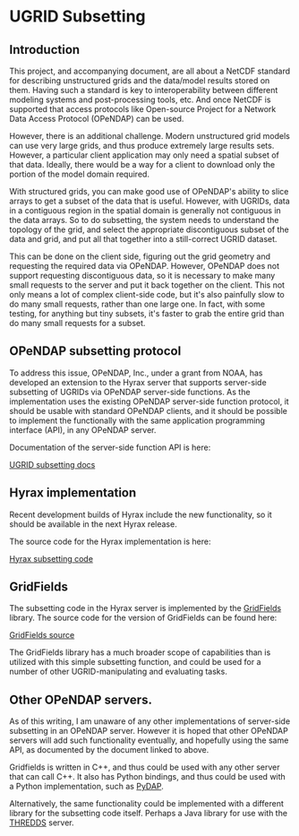 UGRID Subsetting
=================


## Introduction

This project, and accompanying document, are all about a NetCDF standard for describing unstructured grids and the data/model results stored on them. Having such a standard is key to interoperability between different modeling systems and post-processing tools, etc. And once NetCDF is supported that access protocols like Open-source Project for a Network Data Access Protocol (OPeNDAP) can be used.

However, there is an additional challenge. Modern unstructured grid models can use very large grids, and thus produce extremely large results sets. However, a particular client application may only need a spatial subset of that data. Ideally, there would be a way for a client to download only the portion of the model domain required.

With structured grids, you can make good use of OPeNDAP's ability to slice arrays to get a subset of the data that is useful. However, with UGRIDs, data in a contiguous region in the spatial domain is generally not contiguous in the data arrays. So to do subsetting, the system needs to understand the topology of the grid, and select the appropriate discontiguous subset of the data and grid, and put all that together into a still-correct UGRID dataset.

This can be done on the client side, figuring out the grid geometry and requesting the required data via OPeNDAP. However, OPeNDAP does not support requesting discontiguous data, so it is necessary to make many small requests to the server and put it back together on the client. This not only means a lot of complex client-side code, but it's also painfully slow to do many small requests, rather than one large one. In fact, with some testing, for anything but tiny subsets, it's faster to grab the entire grid than do many small requests for a subset.

## OPeNDAP subsetting protocol

To address this issue, OPeNDAP, Inc., under a grant from NOAA, has developed an extension to the Hyrax server that supports server-side subsetting of UGRIDs via OPeNDAP server-side functions. As the implementation uses the existing OPeNDAP server-side function protocol, it should be usable with standard OPeNDAP clients, and it should be possible to implement the functionally with the same application programming interface (API), in any OPeNDAP server.

Documentation of the server-side function API is here:

[UGRID subsetting docs](http://docs.opendap.org/index.php/OPULS:_UGrid_Subsetting)

## Hyrax implementation

Recent development builds of Hyrax include the new functionality, so it should be available in the next Hyrax release.

The source code for the Hyrax implementation is here:

[Hyrax subsetting code](https://scm.opendap.org/svn/trunk/ugrid_functions/)


## GridFields

The subsetting code in the Hyrax server is implemented by the [GridFields](http://www.stccmop.org/gridfields) library. The source code for the version of GridFields can be found here:

[GridFields source](https://scm.opendap.org/svn/trunk/hyrax-dependencies/downloads/gridfields-1.0.3.tar.gz)


The GridFields library has a much broader scope of capabilities than is utilized with this simple subsetting function, and could be used for a number of other UGRID-manipulating and evaluating tasks.

## Other OPeNDAP servers.

As of this writing, I am unaware of any other implementations of server-side subsetting in an OPeNDAP server. However it is hoped that other OPeNDAP servers will add such functionality eventually, and hopefully using the same API, as documented by the document linked to above.

Gridfields is written in C++, and thus could be used with any other server that can call C++. It also has Python bindings, and thus could be used with a Python implementation, such as [PyDAP](http://www.pydap.org/).

Alternatively, the same functionality could be implemented with a different library for the subsetting code itself. Perhaps a Java library for use with the [THREDDS](http://www.unidata.ucar.edu/software/thredds/current/tds/TDS.html) server.
